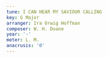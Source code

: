 ```yaml
---
tune: I CAN HEAR MY SAVIOUR CALLING
key: G Major
arranger: Ira Orwig Hoffman
composer: W. H. Doane
year: '-'
meter: L. M.
anacrusis: '0'
---
```

